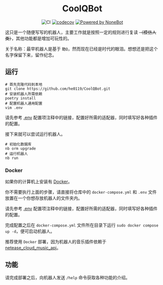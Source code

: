 <!-- markdownlint-disable-next-line MD033 MD041 -->
<div align="center">

# CoolQBot

![CI](https://github.com/he0119/CoolQBot/workflows/CI/badge.svg)
[![codecov](https://codecov.io/gh/he0119/CoolQBot/branch/master/graph/badge.svg?token=QEC2IWAREH)](https://codecov.io/gh/he0119/CoolQBot)
[![Powered by NoneBot](https://img.shields.io/badge/Powered%20%20by-NoneBot-red)](https://github.com/nonebot/nonebot2)

</div>

这只是一个随便写写的机器人，主要工作就是按照一定的规则进行复读 ~~（模仿人类）~~，其他功能都是增加可玩性的。

关于名称：最早机器人是基于 `酷Q`，然而现在已经是时代的眼泪。想想还是把这个名字保留下来，留作纪念。

## 运行

<!-- markdownlint-disable-next-line MD013 -->

```shell
# 首先克隆代码到本地
git clone https://github.com/he0119/CoolQBot.git
# 安装机器人所需依赖
poetry install
# 配置机器人通用配置
vim .env
```

请先参考 [.env](./.env) 配置项注释中的链接，配置好所需的适配器，同时填写好各种插件的配置。

接下来就可以尝试运行机器人。

```shell
# 初始化数据库
nb orm upgrade
# 运行机器人
nb run
```

### Docker

如果你的计算机上安装有 [Docker](https://www.docker.com/get-started)。

你不需要执行上面的步骤，请直接将仓库中的 `docker-compose.yml` 和 `.env` 文件放置在一个你想存放机器人的文件夹内。

请先参考 [.env](./.env) 配置项注释中的链接，配置好所需的适配器，同时填写好各种插件的配置。

完成配置之后在 `docker-compose.yml` 文件所在目录下运行 `sudo docker compose up -d`，便可启动机器人。

推荐使用 `Docker` 部署，因为机器人的音乐插件依赖于 [netease_cloud_music_api](https://github.com/Binaryify/NeteaseCloudMusicApi)。

## 功能

请完成部署之后，向机器人发送 `/help` 命令获取各种功能的介绍。
